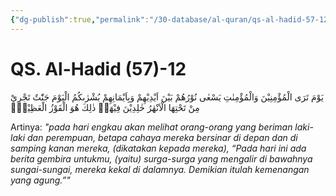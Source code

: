 ```yaml
---
{"dg-publish":true,"permalink":"/30-database/al-quran/qs-al-hadid-57-12/"}
---
```



# QS. Al-Hadid (57)-12
يَوْمَ تَرَى الْمُؤْمِنِيْنَ وَالْمُؤْمِنٰتِ يَسْعٰى نُوْرُهُمْ بَيْنَ اَيْدِيْهِمْ وَبِاَيْمَانِهِمْ بُشْرٰىكُمُ الْيَوْمَ جَنّٰتٌ تَجْرِيْ مِنْ تَحْتِهَا الْاَنْهٰرُ خٰلِدِيْنَ فِيْهَاۗ ذٰلِكَ هُوَ الْفَوْزُ الْعَظِيْمُۚ 

Artinya: *"pada hari engkau akan melihat orang-orang yang beriman laki-laki dan perempuan, betapa cahaya mereka bersinar di depan dan di samping kanan mereka, (dikatakan kepada mereka), “Pada hari ini ada berita gembira untukmu, (yaitu) surga-surga yang mengalir di bawahnya sungai-sungai, mereka kekal di dalamnya. Demikian itulah kemenangan yang agung.”"*
